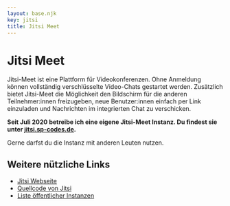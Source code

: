 ```yaml
---
layout: base.njk
key: jitsi
title: Jitsi Meet
---
```

# <i class="i-users"></i> Jitsi Meet

Jitsi-Meet ist eine Plattform für Videokonferenzen. Ohne Anmeldung können vollständig verschlüsselte Video-Chats gestartet werden. Zusätzlich bietet Jitsi-Meet die Möglichkeit den Bildschirm für die anderen Teilnehmer:innen freizugeben, neue Benutzer:innen einfach per Link einzuladen und Nachrichten im integrierten Chat zu verschicken.

__Seit Juli 2020 betreibe ich eine eigene Jitsi-Meet Instanz. Du findest sie unter [jitsi.sp-codes.de](https://jitsi.sp-codes.de/).__

Gerne darfst du die Instanz mit anderen Leuten nutzen.

## Weitere nützliche Links

* [Jitsi Webseite](https://jitsi.org/)
* [Quellcode von Jitsi](https://github.com/jitsi/jitsi-meet)
* [Liste öffentlicher Instanzen](https://github.com/jitsi/jitsi-meet/wiki/Jitsi-Meet-Instances)
